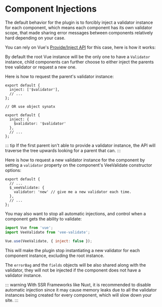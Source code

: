 # Component Injections

The default behavior for the plugin is to forcibly inject a validator instance for each component, which means each component has its own validator scope, that made sharing error messages between components relatively hard depending on your case.

You can rely on Vue's [Provide/Inject API](https://vuejs.org/v2/api/#provide-inject) for this case, here is how it works:

By default the root Vue instance will be the only one to have a `Validator` instance, child components can further choose to either inject the parents tree validator or request a new one.

Here is how to request the parent's validator instance:

```js{2,9-11}
export default {
  inject: ['$validator'],
  // ...
};

// OR use object synatx

export default {
  inject: {
    $validator: '$validator'
  },
  // ...
};
```

::: tip
  If the first parent isn't able to provide a validator instance, the API will traverse the tree upwards looking for a parent that can.
:::

Here is how to request a new validator instance for the component by setting a `validator` property on the component's VeeValidate constructor options:

```js{4}
export default {
  // ...
  $_veeValidate: {
    validator: 'new' // give me a new validator each time.
  },
  // ...
};
```

You may also want to stop all automatic injections, and control when a component gets the ability to validate:

```js
import Vue from 'vue';
import VeeValidate from 'vee-validate';

Vue.use(VeeValidate, { inject: false });
```

This will make the plugin stop instantiating a new validator for each component instance, excluding the root instance.

The `errorBag` and the `fields` objects will be also shared along with the validator, they will not be injected if the component does not have a validator instance.

::: warning
  With SSR Frameworks like Nuxt, it is recommended to disable automatic injection since it may cause memory leaks due to all the validator instances being created for every component, which will slow down your site.
:::